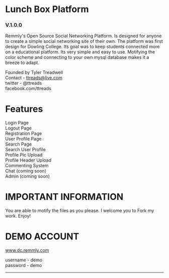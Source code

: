 Lunch Box Platform
===============

<h3>V.1.0.0</h3>

Remmly's Open Source Social Networking Platform. Is designed for anyone to create a simple social networking site of their own. The platform was first design for Dowling College. Its goal was to keep students connected more on a educational platform. Its very simple and easy to use. Motifying the color scheme and connecting to your own mysql database makes it a breeze to adapt. 

Founded by Tyler Treadwell <br>
Contact - ttreads@live.com <br>
twitter - @ttreads <br>
facebook.com/ttreads <br>


<h1>Features</h1>

Login Page <br>
Logout Page <br>
Registration Page <br>
User Profile Page <br>
Search Page <br>
Search User Profile <br>
Profile Pic Upload <br>
Profile Header Upload <br>
Commenting System <br>
Chat (coming soon) <br>
Admin (coming soon) <br>


<h1>IMPORTANT INFORMATION</h1>

You are able to motify the files as you please. I welcome you to Fork my work. Enjoy!


<h1>DEMO ACCOUNT</h1>

www.dc.remmly.com <br>

username - demo<br>
password - demo<br>

----------------------------------------------------------------
